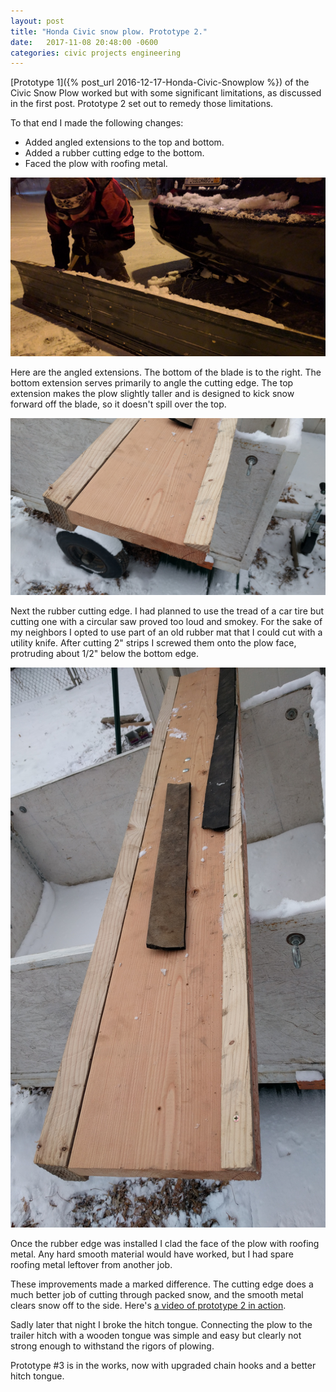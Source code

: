 ```yaml
---
layout: post
title: "Honda Civic snow plow. Prototype 2."
date:   2017-11-08 20:48:00 -0600
categories: civic projects engineering
---
```


[Prototype 1]({% post_url 2016-12-17-Honda-Civic-Snowplow %}) of the Civic Snow Plow worked but with
some significant limitations, as discussed in the first post. Prototype 2 set out to remedy those limitations.

To that end I made the following changes:
* Added angled extensions to the top and bottom.
* Added a rubber cutting edge to the bottom.
* Faced the plow with roofing metal. 

[![Snowplow](/assets/images/snowplow02.jpg)](/assets/images/snowplow02.jpg)

Here are the angled extensions. The bottom of the blade is to the right. The bottom extension serves
primarily to angle the cutting edge. The top extension makes the plow slightly taller and is designed
to kick snow forward off the blade, so it doesn't spill over the top.

[![Snowplow](/assets/images/snowplow03.jpg)](/assets/images/snowplow03.jpg)

Next the rubber cutting edge. I had planned to use the tread of a car tire but cutting one with a circular
saw proved too loud and smokey. For the sake of my neighbors I opted to use part of an old rubber mat
that I could cut with a utility knife. After cutting 2" strips I screwed them onto the plow face, 
protruding about 1/2" below the bottom edge.

[![Snowplow](/assets/images/snowplow04.jpg)](/assets/images/snowplow04.jpg)

Once the rubber edge was installed I clad the face of the plow with roofing metal. Any hard smooth material 
would have worked, but I had spare roofing metal leftover from another job.

These improvements made a marked difference. The cutting edge does a much better job of cutting through packed
snow, and the smooth metal clears snow off to the side. Here's [a video of prototype 2 in action](https://www.youtube.com/watch?v=5Nkh2XzjIhw).

Sadly later that night I broke the hitch tongue. Connecting the plow to the trailer hitch with a wooden tongue 
was simple and easy but clearly not strong enough to withstand the rigors of plowing. 

Prototype #3 is in the works, now with upgraded chain hooks and a better hitch tongue.
